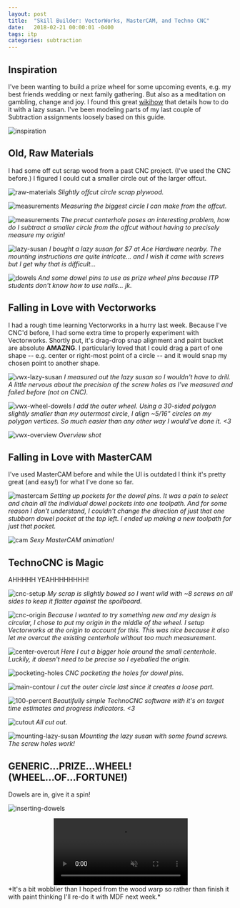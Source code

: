 ```yaml
---
layout: post
title:  "Skill Builder: VectorWorks, MasterCAM, and Techno CNC"
date:   2018-02-21 00:00:01 -0400
tags: itp
categories: subtraction
---
```


## Inspiration

I've been wanting to build a prize wheel for some upcoming events, e.g. my best friends wedding or next family gathering. But also as a meditation on gambling, change and joy. I found this great [wikihow](https://www.wikihow.com/Make-a-Prize-Wheel) that details how to do it with a lazy susan. I've been modeling parts of my last couple of Subtraction assignments loosely based on this guide.

![inspiration](/assets/img/subtraction/techno-cnc/00-inspiration.png)

## Old, Raw Materials

I had some off cut scrap wood from a past CNC project. (I've used the CNC before.) I figured I could cut a smaller circle out of the larger offcut.

![raw-materials](/assets/img/subtraction/techno-cnc/00-raw-materials.jpg)
*Slightly offcut circle scrap plywood.*

![measurements](/assets/img/subtraction/techno-cnc/01-measurements.jpg)
*Measuring the biggest circle I can make from the offcut.*

![measurements](/assets/img/subtraction/techno-cnc/02-measurements.jpg)
*The precut centerhole poses an interesting problem, how do I subtract a smaller circle from the offcut without having to precisely measure my origin!*

![lazy-susan](/assets/img/subtraction/techno-cnc/03-lazy-susan.jpg)
*I bought a lazy susan for $7 at Ace Hardware nearby. The mounting instructions are quite intricate... and I wish it came with screws but I get why that is difficult...*

![dowels](/assets/img/subtraction/techno-cnc/04-dowels.jpg)
*And some dowel pins to use as prize wheel pins because ITP students don't know how to use nails... jk.*

## Falling in Love with Vectorworks

I had a rough time learning Vectorworks in a hurry last week. Because I've CNC'd before, I had some extra time to properly experiment with Vectorworks. Shortly put, it's drag-drop snap alignment and paint bucket are absolute **AMAZNG**. I particularly loved that I could drag a part of one shape -- e.g. center or right-most point of a circle -- and it would snap my chosen point to another shape.

![vwx-lazy-susan](/assets/img/subtraction/techno-cnc/10-vwx-lazy-susan.png)
*I measured out the lazy susan so I wouldn't have to drill. A little nervous about the precision of the screw holes as I've measured and failed before (not on CNC).*

![vwx-wheel-dowels](/assets/img/subtraction/techno-cnc/11-vwx-wheel-dowels.png)
*I add the outer wheel. Using a 30-sided polygon slightly smaller than my outermost circle, I align ~5/16" circles on my polygon vertices. So much easier than any other way I would've done it. <3*

![vwx-overview](/assets/img/subtraction/techno-cnc/12-vwx-overview.png)
*Overview shot*

## Falling in Love with MasterCAM

I've used MasterCAM before and while the UI is outdated I think it's pretty great (and easy!) for what I've done so far.

![mastercam](/assets/img/subtraction/techno-cnc/20-mastercam.jpg)
*Setting up pockets for the dowel pins. It was a pain to select and chain all the individual dowel pockets into one toolpath. And for some reason I don't understand, I couldn't change the direction of just that one stubborn dowel pocket at the top left. I ended up making a new toolpath for just that pocket.*

![cam](/assets/img/subtraction/techno-cnc/21-cam.jpg)
*Sexy MasterCAM animation!*

## TechnoCNC is Magic

AHHHHH YEAHHHHHHHH!

![cnc-setup](/assets/img/subtraction/techno-cnc/30-cnc-setup.jpg)
*My scrap is slightly bowed so I went wild with ~8 screws on all sides to keep it flatter against the spoilboard.*

![cnc-origin](/assets/img/subtraction/techno-cnc/31-cnc-origin.jpg)
*Because I wanted to try something new and my design is circular, I chose to put my origin in the middle of the wheel. I setup Vectorworks at the origin to account for this. This was nice because it also let me overcut the existing centerhole without too much measurement.*

![center-overcut](/assets/img/subtraction/techno-cnc/40-center-overcut.jpg)
*Here I cut a bigger hole around the small centerhole. Luckily, it doesn't need to be precise so I eyeballed the origin.*

![pocketing-holes](/assets/img/subtraction/techno-cnc/41-pocketing-holes.jpg)
*CNC pocketing the holes for dowel pins.*

![main-contour](/assets/img/subtraction/techno-cnc/42-main-contour.jpg)
*I cut the outer circle last since it creates a loose part.*

![100-percent](/assets/img/subtraction/techno-cnc/43-100-percent.jpg)
*Beautifully simple TechnoCNC software with it's on target time estimates and progress indicators. <3*

![cutout](/assets/img/subtraction/techno-cnc/50-cutout.jpg)
*All cut out.*

![mounting-lazy-susan](/assets/img/subtraction/techno-cnc/51-mounting-lazy-susan.jpg)
*Mounting the lazy susan with some found screws. The screw holes work!*

## GENERIC...PRIZE...WHEEL! (WHEEL...OF...FORTUNE!)

Dowels are in, give it a spin!

![inserting-dowels](/assets/img/subtraction/techno-cnc/52-inserting-dowels.jpg)

<div style="text-align: center;">
  <video
    playsinline
    webkit-playsinline
    muted
    loop
    autoplay
    style="max-width: 50rem;"
    controlslist="nodownload"
    src="https://s3-us-west-2.amazonaws.com/i.buoydontfloat.com/90-final.mov">
  </video>
</div>
*It's a bit wobblier than I hoped from the wood warp so rather than finish it with paint thinking I'll re-do it with MDF next week.*
